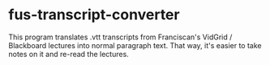 # fus-transcript-converter

This program translates .vtt transcripts from Franciscan's VidGrid / Blackboard lectures into normal paragraph text. That way, it's easier to take notes on it and re-read the lectures.
